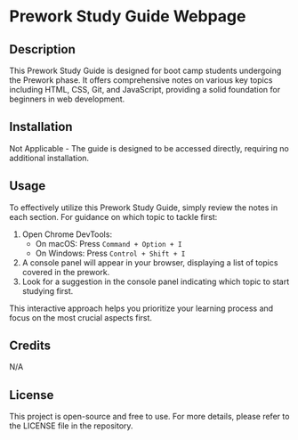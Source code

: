 # Prework Study Guide Webpage

## Description

This Prework Study Guide is designed for boot camp students undergoing the Prework phase. It offers comprehensive notes on various key topics including HTML, CSS, Git, and JavaScript, providing a solid foundation for beginners in web development.

## Installation

Not Applicable - The guide is designed to be accessed directly, requiring no additional installation.

## Usage

To effectively utilize this Prework Study Guide, simply review the notes in each section. For guidance on which topic to tackle first:

1. Open Chrome DevTools:
   - On macOS: Press `Command + Option + I`
   - On Windows: Press `Control + Shift + I`
2. A console panel will appear in your browser, displaying a list of topics covered in the prework.
3. Look for a suggestion in the console panel indicating which topic to start studying first.

This interactive approach helps you prioritize your learning process and focus on the most crucial aspects first.

## Credits

N/A

## License

This project is open-source and free to use. For more details, please refer to the LICENSE file in the repository.
